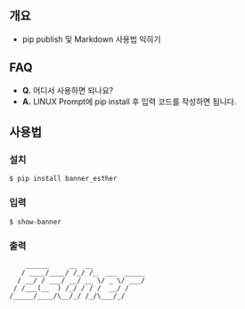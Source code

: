 ## **개요**
- pip publish 및 Markdown 사용법 익히기

## **FAQ**
- **Q.** 어디서 사용하면 되나요?
- **A.** LINUX Prompt에 pip install 후 입력 코드를 작성하면 됩니다.


## **사용법**

### 설치
```
$ pip install banner_esther
```

### 입력
```
$ show-banner
```

### 출력
```
    ______     __  __
   / ____/____/ /_/ /_  ___  _____
  / __/ / ___/ __/ __ \/ _ \/ ___/
 / /___(__  ) /_/ / / /  __/ /
/_____/____/\__/_/ /_/\___/_/
```
